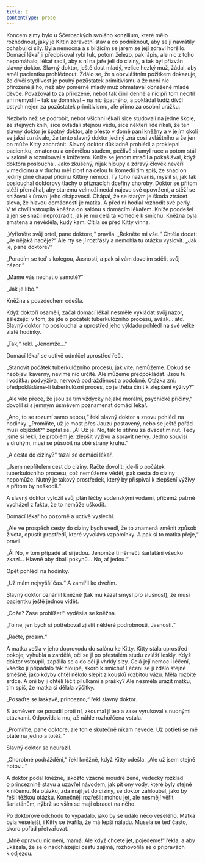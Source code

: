 ```yaml
---
title: I
contentType: prose
---
```


Koncem zimy bylo u Ščerbackých svoláno konzilium, které mělo rozhodnout, jaký je Kittin zdravotní stav a co podniknout, aby se jí navrátily ochabující síly. Byla nemocná a s blížícím se jarem se její zdraví horšilo. Domácí lékař jí předpisoval rybí tuk, potom železo, pak lápis, ale nic z toho nepomáhalo, lékař radil, aby s ní na jaře jeli do ciziny, a tak byl přizván slavný doktor. Slavný doktor, ještě dost mladý, velice hezký muž, žádal, aby směl pacientku prohlédnout. Zdálo se, že s obzvláštním požitkem dokazuje, že dívčí stydlivost je pouhý pozůstatek primitivismu a že není nic přirozenějšího, než aby poměrně mladý muž ohmatával obnažené mladé děvče. Považoval to za přirozené, neboť tak činil denně a nic při tom necítil ani nemyslil – tak se domníval – na nic špatného, a pokládal tudíž dívčí ostych nejen za pozůstatek primitivismu, ale přímo za osobní urážku.

Nezbylo než se podrobit, neboť všichni lékaři sice studovali na jedné škole, ze stejných knih, sice ovládali stejnou vědu, sice někteří lidé říkali, že ten slavný doktor je špatný doktor, ale přesto v domě paní kněžny a v jejím okolí se jaksi uznávalo, že tento slavný doktor jediný zná cosi zvláštního a že jen on může Kitty zachránit. Slavný doktor důkladně prohlédl a proklepal pacientku, zmatenou a oněmělou studem, pečlivě si umyl ruce a potom stál v salóně a rozmlouval s knížetem. Kníže se jenom mračil a pokašlával, když doktora poslouchal. Jako zkušený, nijak hloupý a zdravý člověk nevěřil v medicínu a v duchu měl zlost na celou tu komedii tím spíš, že snad on jediný plně chápal příčinu Kittiny nemoci. Ty toho nažvaníš, myslil si, jak tak poslouchal doktorovy tlachy o příznacích dceřiny choroby. Doktor se přitom stěží přemáhal, aby starému velmoži nedal najevo své opovržení, a stěží se snižoval k úrovni jeho chápavosti. Chápal, že se starým je škoda ztrácet slova, že hlavou domácnosti je matka. A před ní hodlal rozhodit své perly. V té chvíli vstoupila kněžna do salónu s domácím lékařem. Kníže poodešel a jen se snažil neprozradit, jak je mu celá ta komedie k smíchu. Kněžna byla zmatena a nevěděla, kudy kam. Cítila se před Kitty vinna.

„Vyřkněte svůj ortel, pane doktore,“ pravila. „Řekněte mi vše.“ Chtěla dodat: „Je nějaká naděje?“ Ale rty se jí roztřásly a nemohla tu otázku vyslovit. „Jak je, pane doktore?“

„Poradím se teď s kolegou, Jasnosti, a pak si vám dovolím sdělit svůj názor.“

„Máme vás nechat o samotě?“

„Jak je libo.“

Kněžna s povzdechem odešla.

Když doktoři osaměli, začal domácí lékař nesměle vykládat svůj názor, záležející v tom, že jde o počátek tuberkulózního procesu, avšak… atd. Slavný doktor ho poslouchal a uprostřed jeho výkladu pohlédl na své velké zlaté hodinky.

„Tak,“ řekl. „Jenomže…“

Domácí lékař se uctivě odmlčel uprostřed řeči.

„Stanovit počátek tuberkulózního procesu, jak víte, nemůžeme. Dokud se neobjeví kaverny, nevíme nic určitě. Ale můžeme předpokládat. Jsou tu i vodítka: podvýživa, nervová podrážděnost a podobně. Otázka zní: předpokládáme-li tuberkulózní proces, co je třeba činit k zlepšení výživy?“

„Ale víte přece, že jsou za tím vždycky nějaké morální, psychické příčiny,“ dovolil si s jemným úsměvem poznamenat domácí lékař.

„Ano, to se rozumí samo sebou,“ řekl slavný doktor a znovu pohlédl na hodinky. „Promiňte, už je most přes Jauzu postavený, nebo se ještě pořád musí objíždět?“ zeptal se. „Á! Už je. No, tak to stihnu za dvacet minut. Tedy jsme si řekli, že problém je: zlepšit výživu a spravit nervy. Jedno souvisí s druhým, musí se působit na obě strany kruhu.“

„A cesta do ciziny?“ tázal se domácí lékař.

„Jsem nepřítelem cest do ciziny. Račte dovolit: jde-li o počátek tuberkulózního procesu, což nemůžeme vědět, pak cesta do ciziny nepomůže. Nutný je takový prostředek, který by přispíval k zlepšení výživy a přitom by neškodil.“

A slavný doktor vyložil svůj plán léčby sodenskými vodami, přičemž patrně vycházel z faktu, že to nemůže uškodit.

Domácí lékař ho pozorně a uctivě vyslechl.

„Ale ve prospěch cesty do ciziny bych uvedl, že to znamená změnit způsob života, opustit prostředí, které vyvolává vzpomínky. A pak si to matka přeje,“ pravil.

„Á! No, v tom případě ať si jedou. Jenomže ti němečtí šarlatáni všecko zkazí… Hlavně aby dbali pokynů… No, ať jedou.“

Opět pohlédl na hodinky.

„Už mám nejvyšší čas.“ A zamířil ke dveřím.

Slavný doktor oznámil kněžně (tak mu kázal smysl pro slušnost), že musí pacientku ještě jednou vidět.

„Cože? Zase prohlížet!“ vyděsila se kněžna.

„To ne, jen bych si potřeboval zjistit některé podrobnosti, Jasnosti.“

„Račte, prosím.“

A matka vešla v jeho doprovodu do salónu ke Kitty. Kitty stála uprostřed pokoje, vyhublá a zardělá, oči se jí po přestálém studu zvlášť leskly. Když doktor vstoupil, zapálila se a do očí jí vhrkly slzy. Celá její nemoc i léčení, všecko jí připadalo tak hloupé, skoro k smíchu! Léčení se jí zdálo stejně směšné, jako kdyby chtěl někdo slepit z kousků rozbitou vázu. Měla rozbité srdce. A oni by ji chtěli léčit pilulkami a prášky? Ale nesměla urazit matku, tím spíš, že matka si dělala výčitky.

„Posaďte se laskavě, princezno,“ řekl slavný doktor.

S úsměvem se posadil proti ní, zkoumal jí tep a zase vyrukoval s nudnými otázkami. Odpovídala mu, až náhle rozhořčena vstala.

„Promiňte, pane doktore, ale tohle skutečně nikam nevede. Už potřetí se mě ptáte na jedno a totéž.“

Slavný doktor se neurazil.

„Chorobné podráždění,“ řekl kněžně, když Kitty odešla. „Ale už jsem stejně hotov…“

A doktor podal kněžně, jakožto vzácně moudré ženě, vědecký rozklad o princeznině stavu a uzavřel návodem, jak pít ony vody, které byly stejně k ničemu. Na otázku, zda mají jet do ciziny, se doktor zahloubal, jako by řešil těžkou otázku. Konečněji rozřešil: mohou jet, ale nesmějí věřit šarlatánům, nýbrž se vším se mají obracet na něho.

Po doktorově odchodu to vypadalo, jako by se událo něco veselého. Matka byla veselejší, i Kitty se tvářila, že má lepší náladu. Musela se teď často, skoro pořád přetvařovat.

„Mně opravdu nic není, mamá. Ale když chcete jet, pojedeme!“ řekla, a aby ukázala, že se o nadcházející cestu zajímá, rozhovořila se o přípravách k odjezdu.
